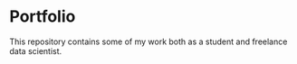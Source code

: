 # Portfolio

This repository contains some of my work both as a student and freelance data scientist.
